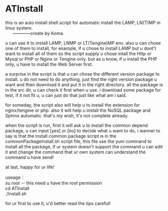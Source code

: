 # ATInstall
this is an auto install shell script for automatic install the LAMP, LN(T)MP in linux system.<br/>
&nbsp;&nbsp;&nbsp;&nbsp;&nbsp;&nbsp;————create by Koma.

u can use it to install LAMP, LNMP or LT(Tengine)MP env.
also u can chose one of them to install, for example, if u chose to install LAMP but u dont't want to install all of them
so the script supply u chose intall the Http or Mysql or PHP or Nginx or Tengine only.
but as u know, if u install the PHP only, u have to install the Web Server first.

a surprise in the script is that u can chose the different version package to install. u do not need to do anything, just find the right version package u want and then download it and put it in the right directory. all the package is in the src dir, u can check it first when u use. i download some package for test, if it not fit u, u can just do that just like what am i said.

for someday, the script also will help u to install the extension for nginx/tengine or php.
also it will help u install the NoSQL package and Sphinx automatic.
that's my wish, it's not complete already.

when the script is run, first it will ask u to install the common depend package, u can input [yes] or [no] to decide what u want to do, i wanner to say is that the install common package script is in the commonPackageInstall.sh script file, this file use the yum command to install all the package, if ur system doesn't support the command u can edit it and change the command that ur own system can understand the command u have send!

at last, happy for ur life!


useage：<br/>
su root    --  this need u have the root permission<br/>
cd ATInstall<br/>
./install.sh<br/>

for ur first to use it, u'd better read the tips careful!
